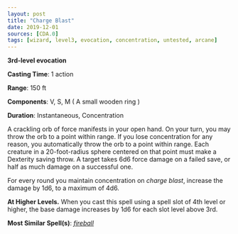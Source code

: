 ```yaml
---
layout: post
title: "Charge Blast"
date: 2019-12-01
sources: [CDA.0]
tags: [wizard, level3, evocation, concentration, untested, arcane]
---
```


**3rd-level evocation**

**Casting Time**: 1 action

**Range**: 150 ft

**Components**:  V, S, M ( A small wooden ring )

**Duration**: Instantaneous, Concentration

A crackling orb of force manifests in your open hand. On your turn, you may throw the orb to a point within range. If you lose concentration for any reason, you automatically throw the orb to a point within range. Each creature in a 20-foot-radius sphere centered on that point must make a Dexterity saving throw. A target takes 6d6 force damage on a failed save, or half as much damage on a successful one.

For every round you maintain concentration on *charge blast*, increase the damage by 1d6, to a maximum of 4d6.

**At Higher Levels.** When you cast this spell using a spell slot of 4th level or higher, the base damage increases by 1d6 for each slot level above 3rd.


**Most Similar Spell(s)**: [*fireball*](https://thebombzen.com/grimoire/spells/fireball)
